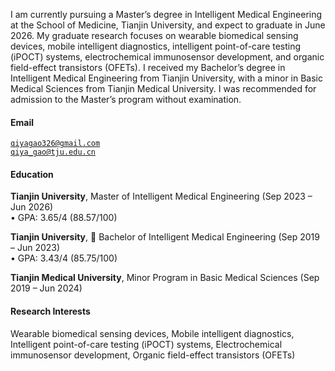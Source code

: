
I am currently pursuing a Master’s degree in Intelligent Medical Engineering at the School of Medicine, Tianjin University, and expect to graduate in June 2026. My graduate research focuses on wearable biomedical sensing devices, mobile intelligent diagnostics, intelligent point-of-care testing (iPOCT) systems, electrochemical immunosensor development, and organic field-effect transistors (OFETs). I received my Bachelor’s degree in Intelligent Medical Engineering from Tianjin University, with a minor in Basic Medical Sciences from Tianjin Medical University. I was recommended for admission to the Master’s program without examination.

#### Email  
<code>qiyagao326@gmail.com</code>  
<code>qiya_gao@tju.edu.cn</code>

#### Education  
**Tianjin University**, Master of Intelligent Medical Engineering (Sep 2023 – Jun 2026)  
• GPA: 3.65/4 (88.57/100)

**Tianjin University**, 	Bachelor of Intelligent Medical Engineering (Sep 2019 – Jun 2023)  
• GPA: 3.43/4 (85.75/100)  

**Tianjin Medical University**, Minor Program in Basic Medical Sciences (Sep 2019 – Jun 2024)  

#### Research Interests  
Wearable biomedical sensing devices, Mobile intelligent diagnostics, Intelligent point-of-care testing (iPOCT) systems, Electrochemical immunosensor development, Organic field-effect transistors (OFETs)
